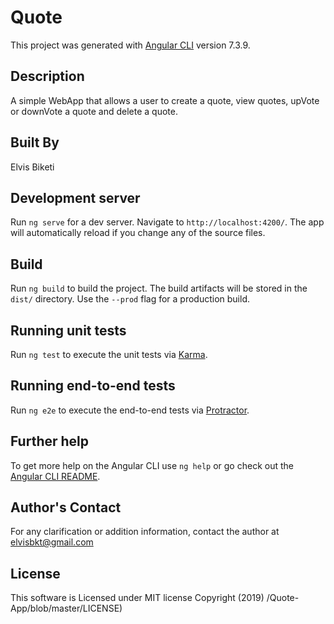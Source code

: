 # Quote

This project was generated with [Angular CLI](https://github.com/angular/angular-cli) version 7.3.9.

## Description

A simple WebApp that allows a user to create a quote, view quotes, upVote or downVote a quote and delete a quote.


## Built By

Elvis Biketi



## Development server

Run `ng serve` for a dev server. Navigate to `http://localhost:4200/`. The app will automatically reload if you change any of the source files.


## Build

Run `ng build` to build the project. The build artifacts will be stored in the `dist/` directory. Use the `--prod` flag for a production build.

## Running unit tests

Run `ng test` to execute the unit tests via [Karma](https://karma-runner.github.io).

## Running end-to-end tests

Run `ng e2e` to execute the end-to-end tests via [Protractor](http://www.protractortest.org/).

## Further help

To get more help on the Angular CLI use `ng help` or go check out the [Angular CLI README](https://github.com/angular/angular-cli/blob/master/README.md).

## Author's Contact

For any clarification or addition information, contact the author at elvisbkt@gmail.com

## License

This software is Licensed under MIT license Copyright (2019) /Quote-App/blob/master/LICENSE)
